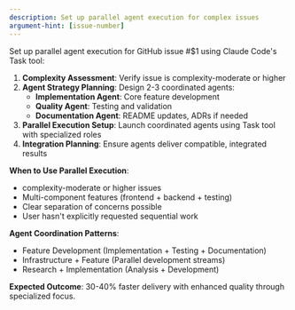 ```yaml
---
description: Set up parallel agent execution for complex issues
argument-hint: [issue-number]
---
```


Set up parallel agent execution for GitHub issue #$1 using Claude Code's Task tool:

1. **Complexity Assessment**: Verify issue is complexity-moderate or higher
2. **Agent Strategy Planning**: Design 2-3 coordinated agents:
   - **Implementation Agent**: Core feature development
   - **Quality Agent**: Testing and validation
   - **Documentation Agent**: README updates, ADRs if needed
3. **Parallel Execution Setup**: Launch coordinated agents using Task tool with specialized roles
4. **Integration Planning**: Ensure agents deliver compatible, integrated results

**When to Use Parallel Execution**:

- complexity-moderate or higher issues
- Multi-component features (frontend + backend + testing)
- Clear separation of concerns possible
- User hasn't explicitly requested sequential work

**Agent Coordination Patterns**:

- Feature Development (Implementation + Testing + Documentation)
- Infrastructure + Feature (Parallel development streams)
- Research + Implementation (Analysis + Development)

**Expected Outcome**: 30-40% faster delivery with enhanced quality through specialized focus.
